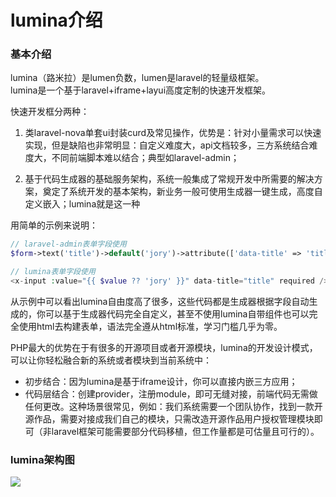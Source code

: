 
# lumina介绍

### 基本介绍

lumina（路米拉）是lumen负数，lumen是laravel的轻量级框架。  
lumina是一个基于laravel+iframe+layui高度定制的快速开发框架。


快速开发框分两种：

1. 类laravel-nova单套ui封装curd及常见操作，优势是：针对小量需求可以快速实现，但是缺陷也非常明显：自定义难度大，api文档较多，三方系统结合难度大，不同前端脚本难以结合；典型如laravel-admin；

2. 基于代码生成器的基础服务架构，系统一般集成了常规开发中所需要的解决方案，奠定了系统开发的基本架构，新业务一般可使用生成器一键生成，高度自定义嵌入；lumina就是这一种

用简单的示例来说明：

```php
// laravel-admin表单字段使用
$form->text('title')->default('jory')->attribute(['data-title' => 'title'])->required();

// lumina表单字段使用
<x-input :value="{{ $value ?? 'jory' }}" data-title="title" required />

```

从示例中可以看出lumina自由度高了很多，这些代码都是生成器根据字段自动生成的，你可以基于生成器代码完全自定义，甚至不使用lumina自带组件也可以完全使用html去构建表单，语法完全遵从html标准，学习门槛几乎为零。

PHP最大的优势在于有很多的开源项目或者开源模块，lumina的开发设计模式，可以让你轻松融合新的系统或者模块到当前系统中：
- 初步结合：因为lumina是基于iframe设计，你可以直接内嵌三方应用；
- 代码层结合：创建provider，注册module，即可无缝对接，前端代码无需做任何更改。这种场景很常见，例如：我们系统需要一个团队协作，找到一款开源作品，需要对接成我们自己的模块，只需改造开源作品用户授权管理模块即可（非laravel框架可能需要部分代码移植，但工作量都是可估量且可行的）。


### lumina架构图

![](http://cdn.xbhub.com/lumina/main.jpg)




